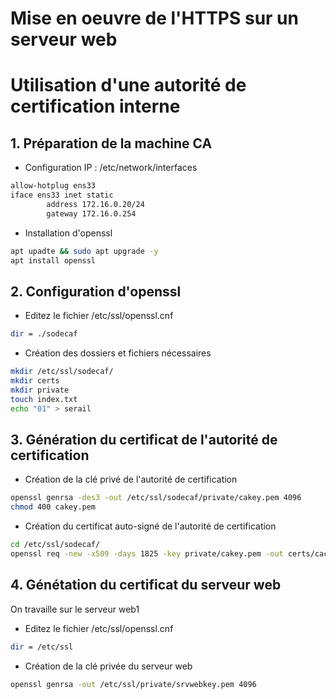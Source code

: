 # Mise en oeuvre de l'HTTPS sur un serveur web
# Utilisation d'une autorité de certification interne

## 1. Préparation de la machine CA
- Configuration IP : /etc/network/interfaces
````bash
allow-hotplug ens33
iface ens33 inet static
        address 172.16.0.20/24
        gateway 172.16.0.254
````
- Installation d'openssl
````bash
apt upadte && sudo apt upgrade -y
apt install openssl
````

## 2. Configuration d'openssl
- Editez le fichier /etc/ssl/openssl.cnf
````bash
dir = ./sodecaf
````
- Création des dossiers et fichiers nécessaires
````bash
mkdir /etc/ssl/sodecaf/
mkdir certs
mkdir private
touch index.txt
echo "01" > serail
````

## 3. Génération du certificat de l'autorité de certification 
- Création de la clé privé de l'autorité de certification
````bash
openssl genrsa -des3 -out /etc/ssl/sodecaf/private/cakey.pem 4096
chmod 400 cakey.pem
````

- Création du certificat auto-signé de l'autorité de certification
````bash
cd /etc/ssl/sodecaf/
openssl req -new -x509 -days 1825 -key private/cakey.pem -out certs/cacert.pem
````

## 4. Génétation du certificat du serveur web
On travaille sur le serveur web1
- Editez le fichier /etc/ssl/openssl.cnf
````bash
dir = /etc/ssl
````
- Création de la clé privée du serveur web
````bash
openssl genrsa -out /etc/ssl/private/srvwebkey.pem 4096
````
